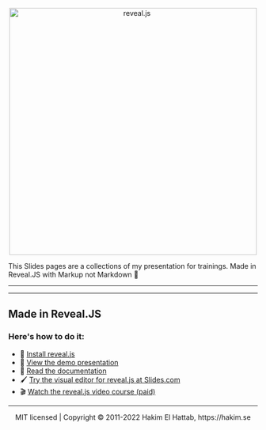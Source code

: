 <p align="center">
  <a href="https://irawan.io">
  <img src="https://irawan.io/images/irawan.png" alt="reveal.js" width="500">
  </a>
  
</p>

This Slides pages are a collections of my presentation for trainings. Made in Reveal.JS with Markup not Markdown 🥶

---

---

## Made in Reveal.JS
### Here's how to do it:
- 🚀 [Install reveal.js](https://revealjs.com/installation)
- 👀 [View the demo presentation](https://revealjs.com/demo)
- 📖 [Read the documentation](https://revealjs.com/markup/)
- 🖌 [Try the visual editor for reveal.js at Slides.com](https://slides.com/)
- 🎬 [Watch the reveal.js video course (paid)](https://revealjs.com/course)

--- 
<div align="center">
  MIT licensed | Copyright © 2011-2022 Hakim El Hattab, https://hakim.se
</div>
